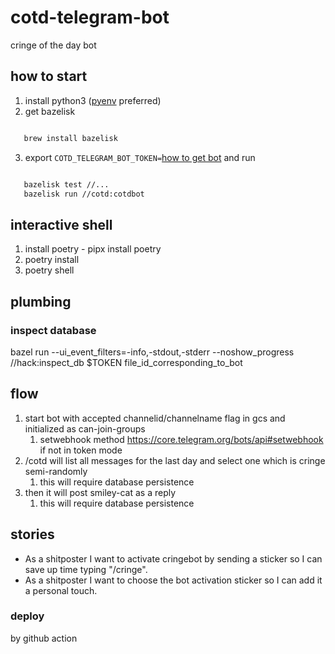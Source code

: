 # cotd-telegram-bot

cringe of the day bot

## how to start

1. install python3 ([pyenv](https://github.com/pyenv/pyenv) preferred)
2. get bazelisk

```bash

   brew install bazelisk
```

3. export `COTD_TELEGRAM_BOT_TOKEN=`[how to get bot](https://core.telegram.org/bots) and run

```bash

   bazelisk test //...
   bazelisk run //cotd:cotdbot
```

## interactive shell

1. install poetry - pipx install poetry
2. poetry install
3. poetry shell

## plumbing

### inspect database

bazel run --ui_event_filters=-info,-stdout,-stderr --noshow_progress //hack:inspect_db $TOKEN file_id_corresponding_to_bot

## flow

1. start bot with accepted channelid/channelname flag in gcs and initialized as can-join-groups
   1. setwebhook method <https://core.telegram.org/bots/api#setwebhook> if not in token mode
2. /cotd will list all messages for the last day and select one which is cringe semi-randomly
   1. this will require database persistence
3. then it will post smiley-cat as a reply
   1. this will require database persistence

## stories

- As a shitposter I want to activate cringebot by sending a sticker so I can save up time typing "/cringe".
- As a shitposter I want to choose the bot activation sticker so I can add it a personal touch.

### deploy

by github action

```

```
